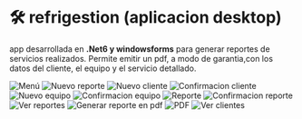 # 🛠️ refrigestion (aplicacion desktop)
app desarrollada en **.Net6 y windowsforms** para generar reportes de servicios realizados.
Permite emitir un pdf, a modo de garantia,con los datos del cliente, el equipo y el servicio detallado.

![Menú](./assets/menu.png)
![Nuevo reporte](./assets/nuevoReporte.png)
![Nuevo cliente](./assets/nuevoCliente.png)
![Confirmacion cliente](./assets/clienteGuardado.png)
![Nuevo equipo](./assets/nuevoEquipo.png)
![Confirmacion equipo](./assets/equipoGuardado.png)
![Reporte](./assets/reporte.png)
![Confirmacion reporte](./assets/servicioGuardado.png)
![Ver reportes](./assets/verReportes.png)
![Generar reporte en pdf](./assets/pdfCreado.png)
![PDF](./assets/pdf.png)
![Ver clientes](./assets/verClientes.png)

